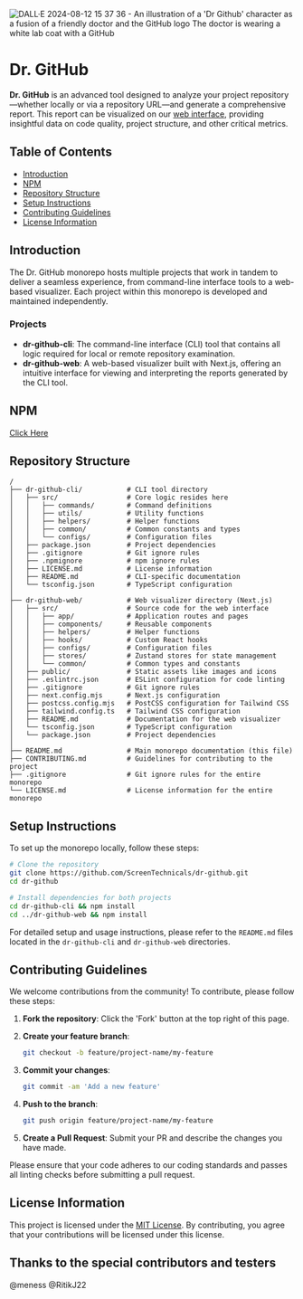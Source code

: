 
![DALL·E 2024-08-12 15 37 36 - An illustration of a 'Dr  Github' character as a fusion of a friendly doctor and the GitHub logo  The doctor is wearing a white lab coat with a GitHub](https://github.com/user-attachments/assets/e84cd8cc-c256-425c-984e-b4ca9de9de8c)

# Dr. GitHub

**Dr. GitHub** is an advanced tool designed to analyze your project repository—whether locally or via a repository URL—and generate a comprehensive report. This report can be visualized on our [web interface](https://dr-github.devverse.io), providing insightful data on code quality, project structure, and other critical metrics.

## Table of Contents

- [Introduction](#introduction)
- [NPM](#npm)
- [Repository Structure](#repository-structure)
- [Setup Instructions](#setup-instructions)
- [Contributing Guidelines](#contributing-guidelines)
- [License Information](#license-information)

## Introduction

The Dr. GitHub monorepo hosts multiple projects that work in tandem to deliver a seamless experience, from command-line interface tools to a web-based visualizer. Each project within this monorepo is developed and maintained independently.

### Projects

- **dr-github-cli**: The command-line interface (CLI) tool that contains all logic required for local or remote repository examination.
- **dr-github-web**: A web-based visualizer built with Next.js, offering an intuitive interface for viewing and interpreting the reports generated by the CLI tool.

## NPM 
[Click Here](https://www.npmjs.com/package/dr-github)

## Repository Structure

```plaintext
/
├── dr-github-cli/           # CLI tool directory
│   ├── src/                 # Core logic resides here
│   │   ├── commands/        # Command definitions
│   │   ├── utils/           # Utility functions
│   │   ├── helpers/         # Helper functions
│   │   ├── common/          # Common constants and types
│   │   └── configs/         # Configuration files
│   ├── package.json         # Project dependencies
│   ├── .gitignore           # Git ignore rules
│   ├── .npmignore           # npm ignore rules
│   ├── LICENSE.md           # License information
│   ├── README.md            # CLI-specific documentation
│   └── tsconfig.json        # TypeScript configuration
│
├── dr-github-web/           # Web visualizer directory (Next.js)
│   ├── src/                 # Source code for the web interface
│   │   ├── app/             # Application routes and pages
│   │   ├── components/      # Reusable components
│   │   ├── helpers/         # Helper functions
│   │   ├── hooks/           # Custom React hooks
│   │   ├── configs/         # Configuration files
│   │   ├── stores/          # Zustand stores for state management
│   │   └── common/          # Common types and constants
│   ├── public/              # Static assets like images and icons
│   ├── .eslintrc.json       # ESLint configuration for code linting
│   ├── .gitignore           # Git ignore rules
│   ├── next.config.mjs      # Next.js configuration
│   ├── postcss.config.mjs   # PostCSS configuration for Tailwind CSS
│   ├── tailwind.config.ts   # Tailwind CSS configuration
│   ├── README.md            # Documentation for the web visualizer
│   └── tsconfig.json        # TypeScript configuration
│   └── package.json         # Project dependencies
│
├── README.md                # Main monorepo documentation (this file)
├── CONTRIBUTING.md          # Guidelines for contributing to the project
├── .gitignore               # Git ignore rules for the entire monorepo
└── LICENSE.md               # License information for the entire monorepo
```

## Setup Instructions

To set up the monorepo locally, follow these steps:

```bash
# Clone the repository
git clone https://github.com/ScreenTechnicals/dr-github.git
cd dr-github

# Install dependencies for both projects
cd dr-github-cli && npm install
cd ../dr-github-web && npm install
```

For detailed setup and usage instructions, please refer to the `README.md` files located in the `dr-github-cli` and `dr-github-web` directories.

## Contributing Guidelines

We welcome contributions from the community! To contribute, please follow these steps:

1. **Fork the repository**: Click the 'Fork' button at the top right of this page.
2. **Create your feature branch**:

   ```bash
   git checkout -b feature/project-name/my-feature
   ```

3. **Commit your changes**:

   ```bash
   git commit -am 'Add a new feature'
   ```

4. **Push to the branch**:

   ```bash
   git push origin feature/project-name/my-feature
   ```

5. **Create a Pull Request**: Submit your PR and describe the changes you have made.

Please ensure that your code adheres to our coding standards and passes all linting checks before submitting a pull request.

## License Information

This project is licensed under the [MIT License](./LICENSE.md). By contributing, you agree that your contributions will be licensed under this license.


## Thanks to the special contributors and testers
@meness
@RitikJ22
